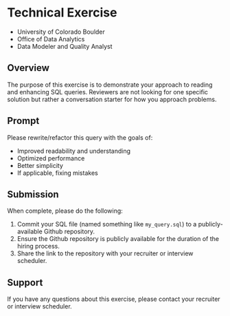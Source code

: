# Technical Exercise

- University of Colorado Boulder
- Office of Data Analytics
- Data Modeler and Quality Analyst

## Overview

The purpose of this exercise is to demonstrate your approach to reading and enhancing SQL queries. Reviewers are not looking for one specific solution but rather a conversation starter for how you approach problems.

## Prompt

Please rewrite/refactor this query with the goals of:

- Improved readability and understanding
- Optimized performance
- Better simplicity
- If applicable, fixing mistakes 

## Submission

When complete, please do the following:

1. Commit your SQL file (named something like `my_query.sql`) to a publicly-available Github repository.
2. Ensure the Github repository is publicly available for the duration of the hiring process.
3. Share the link to the repository with your recruiter or interview scheduler.

## Support

If you have any questions about this exercise, please contact your recruiter or interview scheduler.